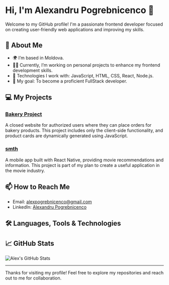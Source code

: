 # Hi, I'm Alexandru Pogrebnicenco 👋

Welcome to my GitHub profile! I'm a passionate frontend developer focused on creating user-friendly web applications and improving my skills.

## 🚀 About Me

- 🌍 I’m based in Moldova.
- 👨‍💻 Currently, I’m working on personal projects to enhance my frontend development skills.
- 🔧 Technologies I work with: JavaScript, HTML, CSS, React, Node.js.
- 🎯 My goal: To become a proficient FullStack developer.

## 💻 My Projects

### [Bakery Project](https://github.com/AlexPogrebnicenco/bakery)
A closed website for authorized users where they can place orders for bakery products. This project includes only the client-side functionality, and product cards are dynamically generated using JavaScript.

### [smth](#)
A mobile app built with React Native, providing movie recommendations and information. This project is part of my plan to create a useful application in the movie industry.

## 📫 How to Reach Me

- Email: alexpogrebnicenco@gmail.com
- LinkedIn: [Alexandru Pogrebnicenco](https://www.linkedin.com/in/alexpogreb/)

## 🛠 Languages, Tools & Technologies
<p>
  
</p>



## 📈 GitHub Stats

![Alex's GitHub Stats](https://github-readme-stats.vercel.app/api?username=AlexPogrebnicenco&show_icons=true&hide_title=true&count_private=true&hide=prs)

---

Thanks for visiting my profile! Feel free to explore my repositories and reach out to me for collaboration.
